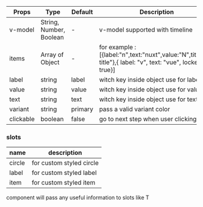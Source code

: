 | Props | Type | Default | Description |
| ------------ | ------------ | ------------ | ------------ |
| v-model | String, Number, Boolean | - | v-model supported with timeline |
| items | Array of Object | - | for example : [{label:"n",text:"nuxt",value:"N",title:"my title"},{ label: "v", text: "vue", locked: true}] |
| label | string | label | witch key inside object use for label |
| value | string | value | witch key inside object use for value |
| text | string | text | witch key inside object use for text |
| variant | string | primary | pass a valid variant color |
| clickable | boolean | false | go to next step when user clicking on it |



### slots
| name | description
| ------------ | ------------ |
| circle | for custom styled circle|
| label | for custom styled label|
| item | for custom styled item|

component will pass any useful information to slots like T